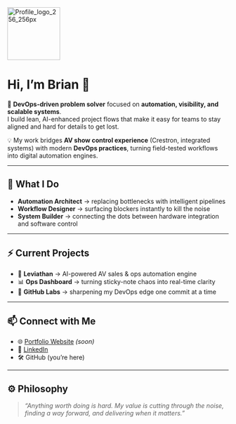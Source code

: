 <img src="logo.png" alt="Profile_logo_256_256px" width="120"/>

# Hi, I’m Brian 👋  

🚀 **DevOps-driven problem solver** focused on **automation, visibility, and scalable systems**.  
I build lean, AI-enhanced project flows that make it easy for teams to stay aligned and hard for details to get lost.  

💡 My work bridges **AV show control experience** (Crestron, integrated systems) with modern **DevOps practices**, turning field-tested workflows into digital automation engines.  

---

## 🔧 What I Do  
- **Automation Architect** → replacing bottlenecks with intelligent pipelines  
- **Workflow Designer** → surfacing blockers instantly to kill the noise
- **System Builder** → connecting the dots between hardware integration and software control  

---

## ⚡ Current Projects  
- 🦑 **Leviathan** → AI-powered AV sales & ops automation engine  
- 📊 **Ops Dashboard** → turning sticky-note chaos into real-time clarity  
- 🧩 **GitHub Labs** → sharpening my DevOps edge one commit at a time  

---

## 📫 Connect with Me  
- 🌐 [Portfolio Website](https://brianblack.ai) _(soon)_  
- 💼 [LinkedIn](https://www.linkedin.com/in/brian-black-tpm)  
- 🛠️ GitHub (you’re here)  

---

## ⚙️ Philosophy  
> *“Anything worth doing is hard. My value is cutting through the noise, finding a way forward, and delivering when it matters.”*  
